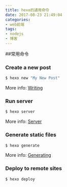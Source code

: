 ```yaml
---
title: hexo的通用命令
date: 2017-08-23 21:49:04
categories: 
- web前端
tags:
- nodejs
- 博客
---
```


##常用命令

### Create a new post

``` bash
$ hexo new "My New Post"
```

More info: [Writing](https://hexo.io/docs/writing.html)

### Run server

``` bash
$ hexo server
```

More info: [Server](https://hexo.io/docs/server.html)

### Generate static files

``` bash
$ hexo generate
```

More info: [Generating](https://hexo.io/docs/generating.html)

### Deploy to remote sites

``` bash
$ hexo deploy
```

